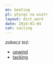```yaml
---
en: beating
pl: płynąć na wiatr
layout: dict_word
date: 2014-01-04
cat: sailing
---
```



*zobacz też:*

* [upwind](/dict/upwind.html)
* [tacking](/dict/tacking.html)